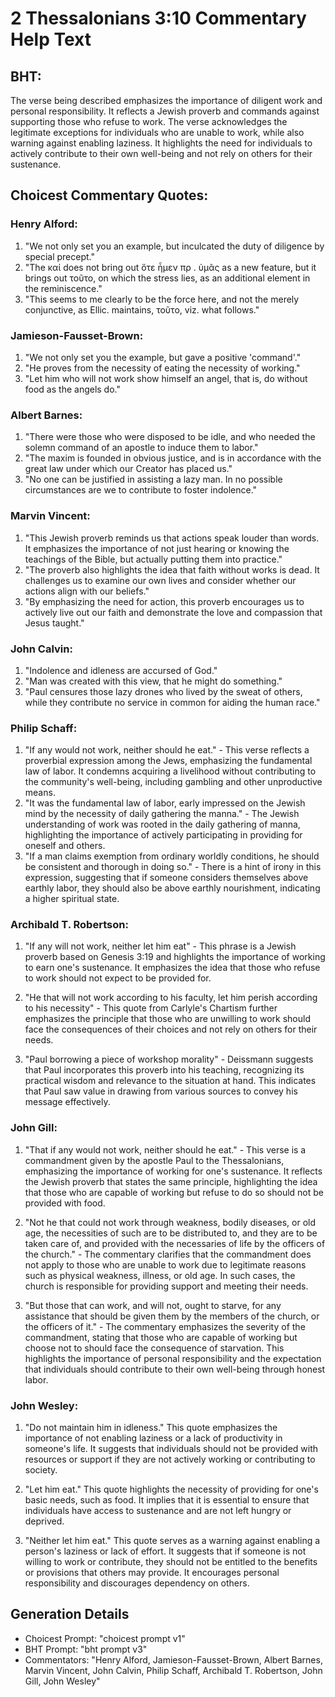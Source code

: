 # 2 Thessalonians 3:10 Commentary Help Text

## BHT:
The verse being described emphasizes the importance of diligent work and personal responsibility. It reflects a Jewish proverb and commands against supporting those who refuse to work. The verse acknowledges the legitimate exceptions for individuals who are unable to work, while also warning against enabling laziness. It highlights the need for individuals to actively contribute to their own well-being and not rely on others for their sustenance.

## Choicest Commentary Quotes:
### Henry Alford:
1. "We not only set you an example, but inculcated the duty of diligence by special precept."
2. "The καί does not bring out ὅτε ἦμεν πρ . ὑμᾶς as a new feature, but it brings out τοῦτο, on which the stress lies, as an additional element in the reminiscence."
3. "This seems to me clearly to be the force here, and not the merely conjunctive, as Ellic. maintains, τοῦτο, viz. what follows."

### Jamieson-Fausset-Brown:
1. "We not only set you the example, but gave a positive 'command'." 
2. "He proves from the necessity of eating the necessity of working." 
3. "Let him who will not work show himself an angel, that is, do without food as the angels do."

### Albert Barnes:
1. "There were those who were disposed to be idle, and who needed the solemn command of an apostle to induce them to labor."
2. "The maxim is founded in obvious justice, and is in accordance with the great law under which our Creator has placed us."
3. "No one can be justified in assisting a lazy man. In no possible circumstances are we to contribute to foster indolence."

### Marvin Vincent:
1. "This Jewish proverb reminds us that actions speak louder than words. It emphasizes the importance of not just hearing or knowing the teachings of the Bible, but actually putting them into practice."
2. "The proverb also highlights the idea that faith without works is dead. It challenges us to examine our own lives and consider whether our actions align with our beliefs."
3. "By emphasizing the need for action, this proverb encourages us to actively live out our faith and demonstrate the love and compassion that Jesus taught."

### John Calvin:
1. "Indolence and idleness are accursed of God."
2. "Man was created with this view, that he might do something."
3. "Paul censures those lazy drones who lived by the sweat of others, while they contribute no service in common for aiding the human race."

### Philip Schaff:
1. "If any would not work, neither should he eat." - This verse reflects a proverbial expression among the Jews, emphasizing the fundamental law of labor. It condemns acquiring a livelihood without contributing to the community's well-being, including gambling and other unproductive means.
2. "It was the fundamental law of labor, early impressed on the Jewish mind by the necessity of daily gathering the manna." - The Jewish understanding of work was rooted in the daily gathering of manna, highlighting the importance of actively participating in providing for oneself and others.
3. "If a man claims exemption from ordinary worldly conditions, he should be consistent and thorough in doing so." - There is a hint of irony in this expression, suggesting that if someone considers themselves above earthly labor, they should also be above earthly nourishment, indicating a higher spiritual state.

### Archibald T. Robertson:
1. "If any will not work, neither let him eat" - This phrase is a Jewish proverb based on Genesis 3:19 and highlights the importance of working to earn one's sustenance. It emphasizes the idea that those who refuse to work should not expect to be provided for.

2. "He that will not work according to his faculty, let him perish according to his necessity" - This quote from Carlyle's Chartism further emphasizes the principle that those who are unwilling to work should face the consequences of their choices and not rely on others for their needs.

3. "Paul borrowing a piece of workshop morality" - Deissmann suggests that Paul incorporates this proverb into his teaching, recognizing its practical wisdom and relevance to the situation at hand. This indicates that Paul saw value in drawing from various sources to convey his message effectively.

### John Gill:
1. "That if any would not work, neither should he eat." - This verse is a commandment given by the apostle Paul to the Thessalonians, emphasizing the importance of working for one's sustenance. It reflects the Jewish proverb that states the same principle, highlighting the idea that those who are capable of working but refuse to do so should not be provided with food.

2. "Not he that could not work through weakness, bodily diseases, or old age, the necessities of such are to be distributed to, and they are to be taken care of, and provided with the necessaries of life by the officers of the church." - The commentary clarifies that the commandment does not apply to those who are unable to work due to legitimate reasons such as physical weakness, illness, or old age. In such cases, the church is responsible for providing support and meeting their needs.

3. "But those that can work, and will not, ought to starve, for any assistance that should be given them by the members of the church, or the officers of it." - The commentary emphasizes the severity of the commandment, stating that those who are capable of working but choose not to should face the consequence of starvation. This highlights the importance of personal responsibility and the expectation that individuals should contribute to their own well-being through honest labor.

### John Wesley:
1. "Do not maintain him in idleness." This quote emphasizes the importance of not enabling laziness or a lack of productivity in someone's life. It suggests that individuals should not be provided with resources or support if they are not actively working or contributing to society.

2. "Let him eat." This quote highlights the necessity of providing for one's basic needs, such as food. It implies that it is essential to ensure that individuals have access to sustenance and are not left hungry or deprived.

3. "Neither let him eat." This quote serves as a warning against enabling a person's laziness or lack of effort. It suggests that if someone is not willing to work or contribute, they should not be entitled to the benefits or provisions that others may provide. It encourages personal responsibility and discourages dependency on others.


## Generation Details
- Choicest Prompt: "choicest prompt v1"
- BHT Prompt: "bht prompt v3"
- Commentators: "Henry Alford, Jamieson-Fausset-Brown, Albert Barnes, Marvin Vincent, John Calvin, Philip Schaff, Archibald T. Robertson, John Gill, John Wesley"
